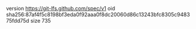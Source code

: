 version https://git-lfs.github.com/spec/v1
oid sha256:87af4f5c8198bf3eda0f92aaa0f8dc20060d86c13243bfc8305c948375fdd75d
size 735
